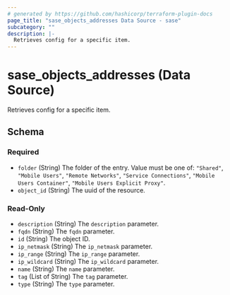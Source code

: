 ```yaml
---
# generated by https://github.com/hashicorp/terraform-plugin-docs
page_title: "sase_objects_addresses Data Source - sase"
subcategory: ""
description: |-
  Retrieves config for a specific item.
---
```


# sase_objects_addresses (Data Source)

Retrieves config for a specific item.



<!-- schema generated by tfplugindocs -->
## Schema

### Required

- `folder` (String) The folder of the entry. Value must be one of: `"Shared"`, `"Mobile Users"`, `"Remote Networks"`, `"Service Connections"`, `"Mobile Users Container"`, `"Mobile Users Explicit Proxy"`.
- `object_id` (String) The uuid of the resource.

### Read-Only

- `description` (String) The `description` parameter.
- `fqdn` (String) The `fqdn` parameter.
- `id` (String) The object ID.
- `ip_netmask` (String) The `ip_netmask` parameter.
- `ip_range` (String) The `ip_range` parameter.
- `ip_wildcard` (String) The `ip_wildcard` parameter.
- `name` (String) The `name` parameter.
- `tag` (List of String) The `tag` parameter.
- `type` (String) The `type` parameter.



